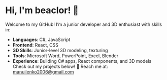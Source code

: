 # Hi, I'm beaclor! 👋
Welcome to my GitHub! I’m a junior developer and 3D enthusiast with skills in:  
- **Languages**: C#, JavaScript  
- **Frontend**: React, CSS  
- **3D Skills**: Junior-level 3D modeling, texturing 
- **Tools**: Microsoft Word, PowerPoint, Excel, Blender  
- **Experience**: Building C# apps, React components, and 3D models  
Check out my projects below! 📩 Reach me at: manuilenko2006@gmail.com
